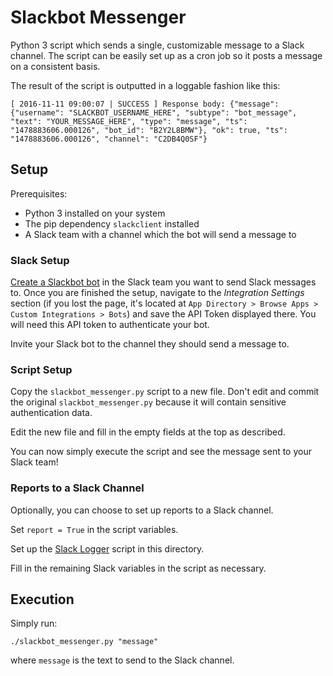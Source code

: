 # Slackbot Messenger

Python 3 script which sends a single, customizable message to a Slack channel. The script can be easily set up as a cron job so it posts a message on a consistent basis.

The result of the script is outputted in a loggable fashion like this:
```
[ 2016-11-11 09:00:07 | SUCCESS ] Response body: {"message": {"username": "SLACKBOT_USERNAME_HERE", "subtype": "bot_message", "text": "YOUR_MESSAGE_HERE", "type": "message", "ts": "1478883606.000126", "bot_id": "B2Y2L8BMW"}, "ok": true, "ts": "1478883606.000126", "channel": "C2DB4Q0SF"}
```

## Setup

Prerequisites:
* Python 3 installed on your system
* The pip dependency `slackclient` installed
* A Slack team with a channel which the bot will send a message to

### Slack Setup

[Create a Slackbot bot](https://api.slack.com/bot-users) in the Slack team you want to send Slack messages to. Once you are finished the setup, navigate to the _Integration Settings_ section (if you lost the page, it's located at `App Directory > Browse Apps > Custom Integrations > Bots`) and save the API Token displayed there. You will need this API token to authenticate your bot.

Invite your Slack bot to the channel they should send a message to.

### Script Setup

Copy the `slackbot_messenger.py` script to a new file. Don't edit and commit the original `slackbot_messenger.py` because it will contain sensitive authentication data.

Edit the new file and fill in the empty fields at the top as described.

You can now simply execute the script and see the message sent to your Slack team!

### Reports to a Slack Channel

Optionally, you can choose to set up reports to a Slack channel.

Set `report = True` in the script variables.

Set up the [Slack Logger](https://github.com/jleung51/scripts/tree/master/slack_logger) script in this directory.

Fill in the remaining Slack variables in the script as necessary.

## Execution

Simply run:

```
./slackbot_messenger.py "message"
```

where `message` is the text to send to the Slack channel.

